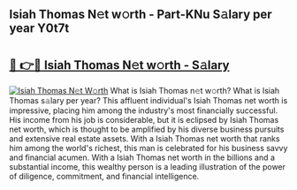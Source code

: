 ## Isiah Thomas N𝚎t w𝚘rth - Part-KNu S𝚊lary per year Y0t7t

# <h2><a href="http://gc4n2ll.nevu.top/?p=Isiah+Thomas">🔗 👉🔴 Isiah Thomas N𝚎t w𝚘rth - S𝚊lary</a></h2>

[![Isiah Thomas N𝚎t W𝚘rth](https://i.imgur.com/Oavwk0R.jpeg)](http://gc4n2ll.nevu.top/?p=Isiah+Thomas)
What is Isiah Thomas n𝚎t w𝚘rth? What is Isiah Thomas s𝚊lary per year?
This affluent individual's Isiah Thomas net worth is impressive, placing him among the industry's most financially successful. His income from his job is considerable, but it is eclipsed by Isiah Thomas net worth, which is thought to be amplified by his diverse business pursuits and extensive real estate assets. With a Isiah Thomas net worth that ranks him among the world's richest, this man is celebrated for his business savvy and financial acumen. With a Isiah Thomas net worth in the billions and a substantial income, this wealthy person is a leading illustration of the power of diligence, commitment, and financial intelligence.
